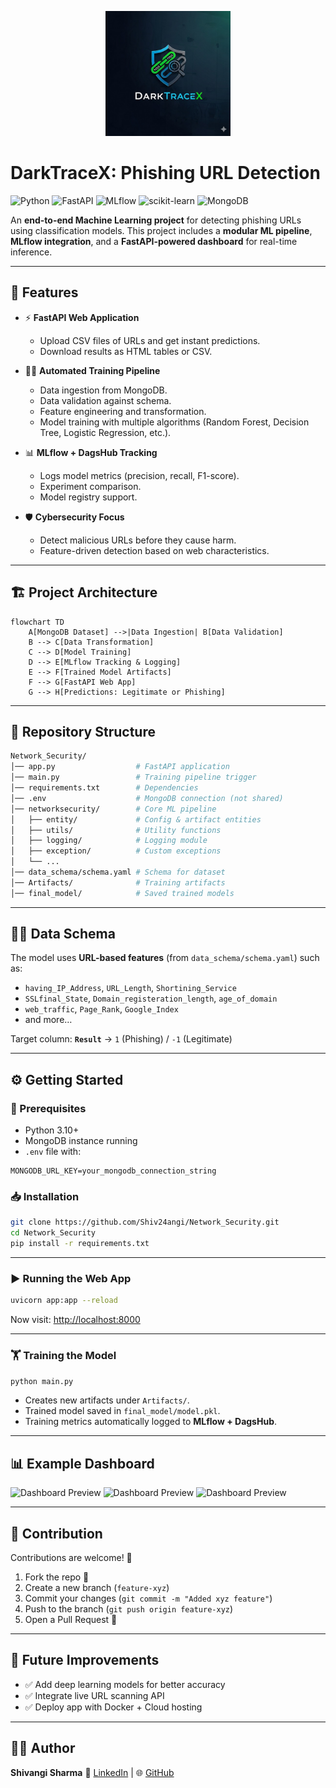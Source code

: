 <p align="center">
  <img src="assets/logo.jpg" alt="DarkTraceX Logo" width="200"/>
</p>

# DarkTraceX: Phishing URL Detection


![Python](https://img.shields.io/badge/Python-3.10%2B-blue?logo=python)
![FastAPI](https://img.shields.io/badge/FastAPI-API-green?logo=fastapi)
![MLflow](https://img.shields.io/badge/MLflow-Tracking-orange?logo=mlflow)
![scikit-learn](https://img.shields.io/badge/Scikit--Learn-ML-yellow?logo=scikitlearn)
![MongoDB](https://img.shields.io/badge/Database-MongoDB-brightgreen?logo=mongodb)

An **end-to-end Machine Learning project** for detecting phishing URLs using classification models.
This project includes a **modular ML pipeline**, **MLflow integration**, and a **FastAPI-powered dashboard** for real-time inference.

---

## 🚀 Features

* ⚡ **FastAPI Web Application**

  * Upload CSV files of URLs and get instant predictions.
  * Download results as HTML tables or CSV.

* 🧑‍💻 **Automated Training Pipeline**

  * Data ingestion from MongoDB.
  * Data validation against schema.
  * Feature engineering and transformation.
  * Model training with multiple algorithms (Random Forest, Decision Tree, Logistic Regression, etc.).

* 📊 **MLflow + DagsHub Tracking**

  * Logs model metrics (precision, recall, F1-score).
  * Experiment comparison.
  * Model registry support.

* 🛡️ **Cybersecurity Focus**

  * Detect malicious URLs before they cause harm.
  * Feature-driven detection based on web characteristics.

---

## 🏗️ Project Architecture

```mermaid
flowchart TD
    A[MongoDB Dataset] -->|Data Ingestion| B[Data Validation]
    B --> C[Data Transformation]
    C --> D[Model Training]
    D --> E[MLflow Tracking & Logging]
    E --> F[Trained Model Artifacts]
    F --> G[FastAPI Web App]
    G --> H[Predictions: Legitimate or Phishing]
```

---

## 📂 Repository Structure

```bash
Network_Security/
│── app.py                  # FastAPI application
│── main.py                 # Training pipeline trigger
│── requirements.txt        # Dependencies
│── .env                    # MongoDB connection (not shared)
│── networksecurity/        # Core ML pipeline
│   ├── entity/             # Config & artifact entities
│   ├── utils/              # Utility functions
│   ├── logging/            # Logging module
│   ├── exception/          # Custom exceptions
│   └── ...                 
│── data_schema/schema.yaml # Schema for dataset
│── Artifacts/              # Training artifacts
│── final_model/            # Saved trained models
```

---

## 🧑‍🔬 Data Schema

The model uses **URL-based features** (from `data_schema/schema.yaml`) such as:

* `having_IP_Address`, `URL_Length`, `Shortining_Service`
* `SSLfinal_State`, `Domain_registeration_length`, `age_of_domain`
* `web_traffic`, `Page_Rank`, `Google_Index`
* and more…

Target column: **`Result`** → `1` (Phishing) / `-1` (Legitimate)

---

## ⚙️ Getting Started

### 🔑 Prerequisites

* Python 3.10+
* MongoDB instance running
* `.env` file with:

```env
MONGODB_URL_KEY=your_mongodb_connection_string
```

### 📥 Installation

```bash
git clone https://github.com/Shiv24angi/Network_Security.git
cd Network_Security
pip install -r requirements.txt
```

---

### ▶️ Running the Web App

```bash
uvicorn app:app --reload
```

Now visit: [http://localhost:8000](http://localhost:8000)

---

### 🏋️ Training the Model

```bash
python main.py
```

* Creates new artifacts under `Artifacts/`.
* Trained model saved in `final_model/model.pkl`.
* Training metrics automatically logged to **MLflow + DagsHub**.

---

## 📊 Example Dashboard

![Dashboard Preview](https://github.com/Shiv24angi/Network_Security/assets/dashboard-preview.png)
![Dashboard Preview](https://github.com/Shiv24angi/Network_Security/assets/dashboard-preview1.png)
![Dashboard Preview](https://github.com/Shiv24angi/Network_Security/assets/dashboard-preview2.png)


---

## 🤝 Contribution

Contributions are welcome! 🎉

1. Fork the repo 🍴
2. Create a new branch (`feature-xyz`)
3. Commit your changes (`git commit -m "Added xyz feature"`)
4. Push to the branch (`git push origin feature-xyz`)
5. Open a Pull Request 🚀

---

## 📌 Future Improvements

* ✅ Add deep learning models for better accuracy
* ✅ Integrate live URL scanning API
* ✅ Deploy app with Docker + Cloud hosting

---

## 🧑‍💻 Author

**Shivangi Sharma**
📧 [LinkedIn](https://www.linkedin.com/) | 🌐 [GitHub](https://github.com/Shiv24angi)


